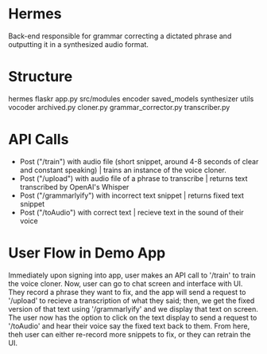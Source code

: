 # Hermes
Back-end responsible for grammar correcting a dictated phrase and outputting it in a synthesized audio format.


# Structure

hermes
    flaskr
        app.py
    src/modules
        encoder
        saved_models
        synthesizer
        utils
        vocoder
        archived.py
        cloner.py
        grammar_corrector.py
        transcriber.py

# API Calls

- Post ("/train") with audio file (short snippet, around 4-8 seconds of clear and constant speaking) | trains an instance of the voice cloner.
- Post ("/upload") with audio file of a phrase to transcribe | returns text transcribed by OpenAI's Whisper 
- Post ("/grammarlyify") with incorrect text snippet | returns fixed text snippet
- Post ("/toAudio") with correct text | recieve text in the sound of their voice

# User Flow in Demo App

Immediately upon signing into app, user makes an API call to '/train' to train the voice cloner. 
Now, user can go to chat screen and interface with UI. They record a phrase they want to fix, and the app will send a request to '/upload' to recieve a transcription of what they said; then, we get the fixed version of that text using '/grammarlyify' and we display that text on screen.
The user now has the option to click on the text display to send a request to '/toAudio' and hear their voice say the fixed text back to them.
From here, theh user can either re-record more snippets to fix, or they can retrain the UI.